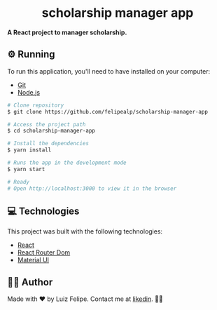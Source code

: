 <h1 align="center">scholarship manager app</h1>

**A React project to manager scholarship.**

## ⚙️ Running

To run this application, you'll need to have installed on your computer:

- [Git](https://git-scm.com)
-  [Node.js](https://nodejs.org/en/)

```bash
# Clone repository
$ git clone https://github.com/felipealp/scholarship-manager-app

# Access the project path
$ cd scholarship-manager-app

# Install the dependencies
$ yarn install

# Runs the app in the development mode
$ yarn start

# Ready
# Open http://localhost:3000 to view it in the browser
```

## 💻 Technologies

This project was built with the following technologies:

- [React](https://pt-br.reactjs.org/)
- [React Router Dom](https://github.com/ReactTraining/react-router)
- [Material UI](https://material-ui.com/)

## 👨‍💻 Author

Made with ❤ by Luiz Felipe.
Contact me at [likedin](https://www.linkedin.com/in/felipealp).
💛👋
